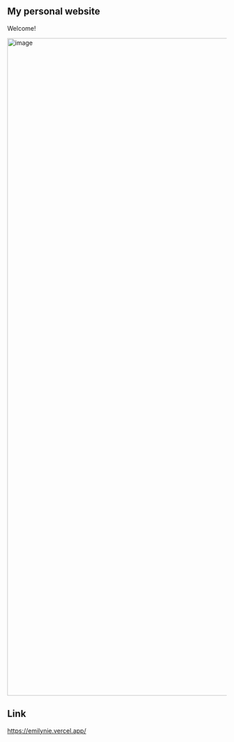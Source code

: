 ## My personal website
Welcome!

<img width="1507" alt="image" src="https://github.com/user-attachments/assets/ad2eb420-9b87-46a0-9ebe-ae16aca882d3">

## Link
https://emilynie.vercel.app/
